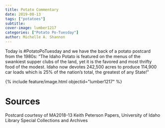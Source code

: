 ```yaml
---
title: Potato Commentary
date: 2019-08-13
tags: ["potatoes"]
subtitle: 
cover-image: lumber1217
categories: ["Potato Po-Tuesday"]
author: Michelle A. Shannon
---
```


Today is #PotatoPoTuesday and we have the back of a potato postcard from the 1980s: “The Idaho Potato is featured on the menus of the swankiest supper clubs of the land, yet it is the favored and most thrifty food of the modest. Idaho now devotes 242,500 acres to produce 114,900 car loads which is 25% of the nation’s total, the greatest of any State!”

{% include feature/image.html objectid="lumber1217" %}

# Sources

Postcard courtesy of MA2018-13 Keith Peterson Papers, University of Idaho Library Special Collections and Archives